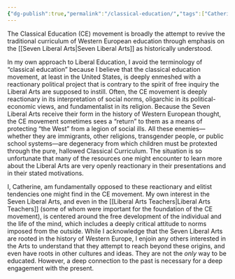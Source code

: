 ```yaml
---
{"dg-publish":true,"permalink":"/classical-education/","tags":["Catherine-Original"],"created":"2025-06-22T18:20:26.022-04:00","updated":"2025-06-22T18:35:17.061-04:00"}
---
```


The Classical Education (CE) movement is broadly the attempt to revive the traditional curriculum of Western European education through emphasis on the [[Seven Liberal Arts\|Seven Liberal Arts]] as historically understood.

In my own approach to Liberal Education, I avoid the terminology of “classical education” because I believe that the classical education movement, at least in the United States, is deeply enmeshed with a reactionary political project that is contrary to the spirit of free inquiry the Liberal Arts are supposed to instill. Often, the CE movement is deeply reactionary in its interpretation of social norms, oligarchic in its political-economic views, and fundamentalist in its religion. Because the Seven Liberal Arts receive their form in the history of Western European thought, the CE movement sometimes sees a “return” to them as a means of protecting “the West” from a legion of social ills. All these enemies—whether they are immigrants, other religions, transgender people, or public school systems—are degeneracy from which children must be protexted through the pure, hallowed Classical Curriculum. The situation is so unfortunate that many of the resources one might encounter to learn more about the Liberal Arts are very openly reactionary in their presentations and in their stated motivations.

I, Catherine, am fundamentally opposed to these reactionary and elitist tendencies one might find in the CE movement. My own interest in the Seven Liberal Arts, and even in the [[Liberal Arts Teachers\|Liberal Arts Teachers]] (some of whom were important for the foundation of the CE movement), is centered around the free development of the individual and the life of the mind, which includes a deeply critical attitude to norms imposed from the outside. While I acknowledge that the Seven Liberal Arts are rooted in the history of Western Europe, I enjoin any others interested in the Arts to understand that they attempt to reach beyond these origins, and even have roots in other cultures and ideas. They are not the *only* way to be educated. However, a deep connection to the past is necessary for a deep engagement with the present.